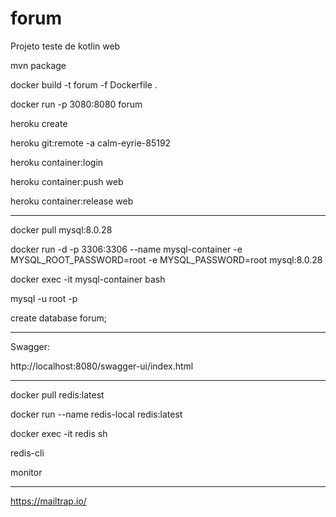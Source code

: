 # forum
Projeto teste de kotlin web

mvn package

docker build -t forum -f Dockerfile .

docker run -p 3080:8080 forum

heroku create

heroku git:remote -a calm-eyrie-85192

heroku container:login

heroku container:push web

heroku container:release web

***************

docker pull mysql:8.0.28

docker run -d -p 3306:3306 --name mysql-container -e MYSQL_ROOT_PASSWORD=root -e MYSQL_PASSWORD=root mysql:8.0.28

docker exec -it mysql-container bash

mysql -u root -p

create database forum;

**************
Swagger:

http://localhost:8080/swagger-ui/index.html

**************

docker pull redis:latest

docker run --name redis-local redis:latest

docker exec -it redis sh

redis-cli

monitor

***************

https://mailtrap.io/



